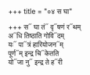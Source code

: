 +++
title = "०४ स घा"

+++
स᳓ घा तं᳓ वृ᳓षणं र᳓थम्  
अ᳓धि तिष्ठाति गोवि᳓दम्  
यः᳓ पा᳓त्रं हारियोजन᳓म्  
पूर्ण᳓म् इन्द्र चि᳓केतति  
यो᳓जा नु᳓ इन्द्र ते ह᳓री